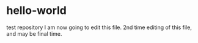 # hello-world
test repository
I am now going to edit this file.
2nd time editing of this file, and may be final time.
